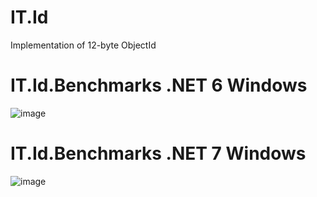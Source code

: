 # IT.Id
Implementation of 12-byte ObjectId

# IT.Id.Benchmarks .NET 6 Windows
![image](https://user-images.githubusercontent.com/1288091/202704218-2e79b28b-8ece-4520-88d7-438dc62392c5.png)

# IT.Id.Benchmarks .NET 7 Windows
![image](https://user-images.githubusercontent.com/1288091/202704327-8610e5db-21ae-4d5d-b032-eb8552d021f9.png)
